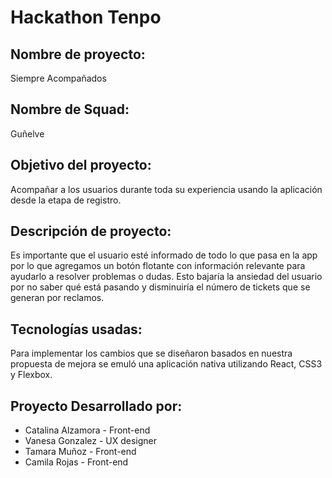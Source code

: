 # Hackathon Tenpo

## Nombre de proyecto: 
Siempre Acompañados

## Nombre de Squad: 
Guñelve

## Objetivo del proyecto:  
Acompañar a los usuarios durante toda su experiencia usando la aplicación desde la etapa de registro.

## Descripción de proyecto: 
Es importante que el usuario esté informado de todo lo que pasa en la app por lo que agregamos un botón flotante con información relevante para ayudarlo a resolver problemas o dudas. Esto bajaría la ansiedad del usuario por no saber qué está pasando y disminuiría el número de tickets 
que se generan por reclamos.

## Tecnologías usadas: 
Para implementar los cambios que se diseñaron basados en nuestra propuesta de mejora se emuló una aplicación nativa utilizando React, CSS3 y Flexbox.


## Proyecto Desarrollado por:

- Catalina Alzamora - Front-end
- Vanesa Gonzalez - UX designer
- Tamara Muñoz - Front-end
- Camila Rojas - Front-end
